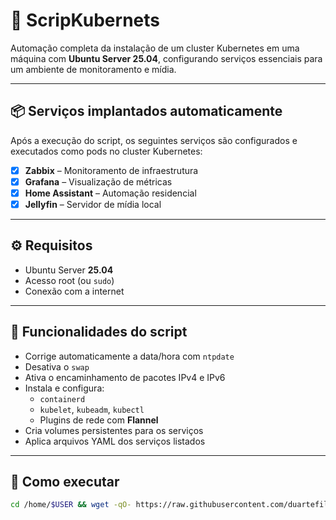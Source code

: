 # 🚀 ScripKubernets

Automação completa da instalação de um cluster Kubernetes em uma máquina com **Ubuntu Server 25.04**, configurando serviços essenciais para um ambiente de monitoramento e mídia.

---

## 📦 Serviços implantados automaticamente

Após a execução do script, os seguintes serviços são configurados e executados como pods no cluster Kubernetes:

- [x] **Zabbix** – Monitoramento de infraestrutura
- [x] **Grafana** – Visualização de métricas
- [x] **Home Assistant** – Automação residencial
- [x] **Jellyfin** – Servidor de mídia local

---

## ⚙️ Requisitos

- Ubuntu Server **25.04**
- Acesso root (ou `sudo`)
- Conexão com a internet

---

## 🧪 Funcionalidades do script

- Corrige automaticamente a data/hora com `ntpdate`
- Desativa o `swap`
- Ativa o encaminhamento de pacotes IPv4 e IPv6
- Instala e configura:
  - `containerd`
  - `kubelet`, `kubeadm`, `kubectl`
  - Plugins de rede com **Flannel**
- Cria volumes persistentes para os serviços
- Aplica arquivos YAML dos serviços listados

---

## 🚀 Como executar

```bash
cd /home/$USER && wget -qO- https://raw.githubusercontent.com/duartefilipe/ScripKubernets/main/setup_kubernetes.sh | bash
